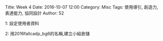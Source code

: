 Title: Week 4
Date: 2016-10-07 12:00
Category: Misc
Tags: 使用導引, 創造力, 表達能力, 協同設計
Author: 52

1: 設定使用者資料

2: 用2016fallcadp_bg6的名稱,建立小組倉儲